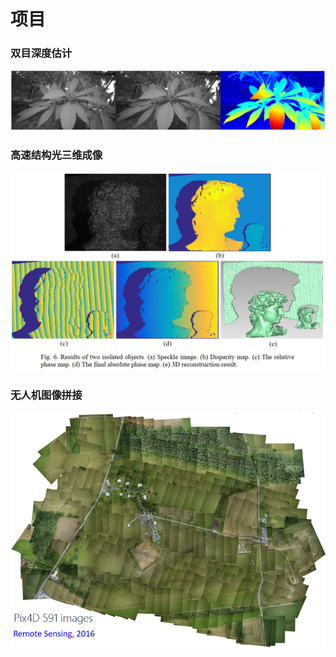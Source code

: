 # 项目

### 双目深度估计
![image](../pic/strereo_depth.png)

### 高速结构光三维成像
![image](../pic/oe_2018.png)

### 无人机图像拼接
![image](../pic/mosaicing.gif)


